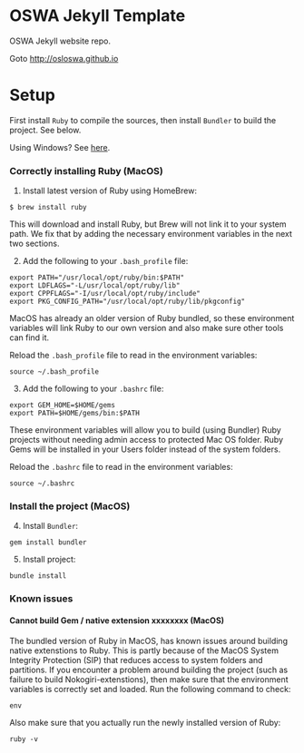 # OSWA Jekyll Template

OSWA Jekyll website repo.

Goto http://osloswa.github.io

# Setup

First install `Ruby` to compile the sources, then install `Bundler` to build the project. See below.

Using Windows? See [here](https://jekyllrb.com/docs/installation/windows/).

### Correctly installing Ruby (MacOS)

1. Install latest version of Ruby using HomeBrew:

```
$ brew install ruby
```

This will download and install Ruby, but Brew will not link it to your system path. We fix that by adding the necessary environment variables in the next two sections.

2. Add the following to your `.bash_profile` file:

```
export PATH="/usr/local/opt/ruby/bin:$PATH"                    
export LDFLAGS="-L/usr/local/opt/ruby/lib"
export CPPFLAGS="-I/usr/local/opt/ruby/include"
export PKG_CONFIG_PATH="/usr/local/opt/ruby/lib/pkgconfig"
```   

MacOS has already an older version of Ruby bundled, so these environment variables will link Ruby to our own version and also make sure other tools can find it.

Reload the `.bash_profile` file to read in the environment variables:

```
source ~/.bash_profile
```  

3. Add the following to your `.bashrc` file:

```
export GEM_HOME=$HOME/gems
export PATH=$HOME/gems/bin:$PATH
```  

These environment variables will allow you to build (using Bundler) Ruby projects without needing admin access to protected Mac OS folder. Ruby Gems will be installed in your Users folder instead of the system folders.

Reload the `.bashrc` file to read in the environment variables:

```
source ~/.bashrc
```  

### Install the project (MacOS)

4. Install `Bundler`:

`gem install bundler`

5. Install project:

`bundle install`

### Known issues

#### Cannot build Gem / native extension xxxxxxxx (MacOS)

The bundled version of Ruby in MacOS, has known issues around building native extenstions to Ruby. This is partly because of the MacOS System Integrity Protection (SIP) that reduces access to system folders and partitions. If you encounter a problem around building the project (such as failure to build Nokogiri-extenstions), then make sure that the environment variables is correctly set and loaded. Run the following command to check:

`env`

Also make sure that you actually run the newly installed version of Ruby:

`ruby -v`
